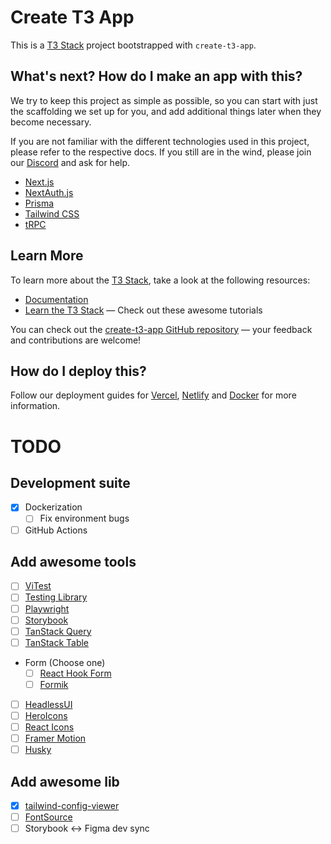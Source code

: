 # Create T3 App

This is a [T3 Stack](https://create.t3.gg/) project bootstrapped with `create-t3-app`.

## What's next? How do I make an app with this?

We try to keep this project as simple as possible, so you can start with just the scaffolding we set up for you, and add additional things later when they become necessary.

If you are not familiar with the different technologies used in this project, please refer to the respective docs. If you still are in the wind, please join our [Discord](https://t3.gg/discord) and ask for help.

- [Next.js](https://nextjs.org)
- [NextAuth.js](https://next-auth.js.org)
- [Prisma](https://prisma.io)
- [Tailwind CSS](https://tailwindcss.com)
- [tRPC](https://trpc.io)

## Learn More

To learn more about the [T3 Stack](https://create.t3.gg/), take a look at the following resources:

- [Documentation](https://create.t3.gg/)
- [Learn the T3 Stack](https://create.t3.gg/en/faq#what-learning-resources-are-currently-available) — Check out these awesome tutorials

You can check out the [create-t3-app GitHub repository](https://github.com/t3-oss/create-t3-app) — your feedback and contributions are welcome!

## How do I deploy this?

Follow our deployment guides for [Vercel](https://create.t3.gg/en/deployment/vercel), [Netlify](https://create.t3.gg/en/deployment/netlify) and [Docker](https://create.t3.gg/en/deployment/docker) for more information.

# TODO

## Development suite

- [x] Dockerization
  - [ ] Fix environment bugs
- [ ] GitHub Actions

## Add awesome tools

- [ ] [ViTest](https://vitest.dev/)
- [ ] [Testing Library](https://testing-library.com/)
- [ ] [Playwright](https://playwright.dev/)
- [ ] [Storybook](https://storybook.js.org/)
- [ ] [TanStack Query](https://tanstack.com/query/latest)
- [ ] [TanStack Table](https://tanstack.com/table/latest)
- Form (Choose one)
  - [ ] [React Hook Form](https://react-hook-form.com/)
  - [ ] [Formik](https://formik.org/)
- [ ] [HeadlessUI](https://headlessui.dev/)
- [ ] [HeroIcons](https://heroicons.com/)
- [ ] [React Icons](https://react-icons.github.io/react-icons/)
- [ ] [Framer Motion](https://www.framer.com/motion/)
- [ ] [Husky](https://typicode.github.io/husky/#/)

## Add awesome lib
- [x] [tailwind-config-viewer](https://github.com/rogden/tailwind-config-viewer)
- [ ] [FontSource](https://fontsource.org/)
- [ ] Storybook <-> Figma dev sync
